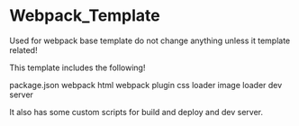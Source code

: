 # Webpack_Template
Used for webpack base template do not change anything unless it template related!

This template includes the following!

package.json
webpack
html webpack plugin
css loader
image loader
dev server

It also has some custom scripts for build and deploy and dev server.